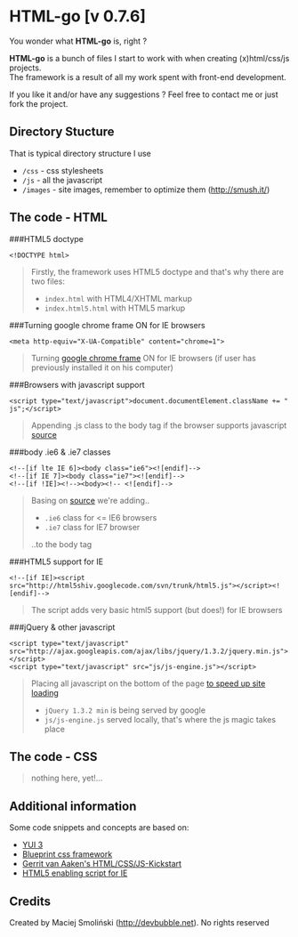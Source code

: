 # HTML-go [v 0.7.6]


You wonder what **HTML-go** is, right ?
  
  
**HTML-go** is a bunch of files I start to work with when creating (x)html/css/js projects.  
The framework is a result of all my work spent with front-end development.  

If you like it and/or have any suggestions ? Feel free to contact me or just fork the project.  

## Directory Stucture

That is typical directory structure I use

* `/css` - css stylesheets
* `/js` - all the javascript
* `/images` - site images, remember to optimize them (<http://smush.it/>)

## The code - HTML

###HTML5 doctype

	<!DOCTYPE html>

> Firstly, the framework uses HTML5 doctype and that's why there are two files:
>
> * `index.html` with HTML4/XHTML markup
> * `index.html5.html` with HTML5 markup


###Turning google chrome frame ON for IE browsers

	<meta http-equiv="X-UA-Compatible" content="chrome=1">

> Turning [google chrome frame](http://code.google.com/intl/pl-PL/chrome/chromeframe/) ON for IE browsers (if user has previously installed it on his computer)


###Browsers with javascript support

	<script type="text/javascript">document.documentElement.className += " js";</script>

> Appending .js class to the body tag if the browser supports javascript [source](http://www.webkrauts.de/2008/12/14/sehr-sehr-schnelle-seiten-website-performance-best-practice-teil-2/)


###body .ie6 & .ie7 classes

	<!--[if lte IE 6]><body class="ie6"><![endif]-->
	<!--[if IE 7]><body class="ie7"><![endif]-->
	<!--[if !IE]><!--><body><!-- <![endif]-->

> Basing on [source](http://codecandies.de/2008/12/12/conditional-comments-wenige-requests/) we're adding..
>
> * `.ie6` class for <= IE6 browsers
> * `.ie7` class for IE7 browser
>
> ..to the body tag


###HTML5 support for IE

	<!--[if IE]><script src="http://html5shiv.googlecode.com/svn/trunk/html5.js"></script><![endif]-->

> The script adds very basic html5 support (but does!) for IE browsers


###jQuery & other javascript

	<script type="text/javascript" src="http://ajax.googleapis.com/ajax/libs/jquery/1.3.2/jquery.min.js"></script>
	<script type="text/javascript" src="js/js-engine.js"></script>

> Placing all javascript on the bottom of the page [to speed up site loading](http://developer.yahoo.com/performance/rules.html#js_bottom )
> 
> * `jQuery 1.3.2 min` is being served by google
> * `js/js-engine.js` served locally, that's where the js magic takes place

## The code - CSS

> nothing here, yet!...

## Additional information

Some code snippets and concepts are based on:

* [YUI 3](http://developer.yahoo.com/yui/3/)
* [Blueprint css framework](http://blueprintcss.org) 
* [Gerrit van Aaken's HTML/CSS/JS-Kickstart](http://praegnanz.de/weblog/htmlcssjs-kickstart)
* [HTML5 enabling script for IE](http://remysharp.com/2009/01/07/html5-enabling-script/)


## Credits

Created by Maciej Smoliński (<http://devbubble.net>). No rights reserved